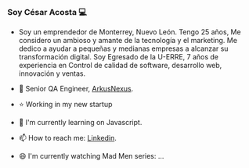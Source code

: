 ### Soy César Acosta 💻

- Soy un emprendedor de Monterrey, Nuevo León. Tengo 25 años, Me considero un ambioso y amante de la tecnología y el marketing. Me dedico a ayudar a pequeñas y medianas empresas a alcanzar su transformación digital.
Soy Egresado de la U-ERRE, 7 años de experiencia en Control de calidad de software, desarrollo web, innovación y ventas.

- 🏪 Senior QA Engineer, [ArkusNexus](https://apps.apple.com/mx/app/mi-oxxo-m%C3%A9xico/id1473147659).
- ⭐ Working in my new startup 
- 📗 I'm currently learning on Javascript.
- 📫 How to reach me: [Linkedin](https://www.linkedin.com/in/cesar-acosta95/).
- 😄 I'm currently watching Mad Men series: ...

<!--
**RaulRueda/RaulRueda** is a ✨ _special_ ✨ repository because its `README.md` (this file) appears on your GitHub profile.

Here are some ideas to get you started:

- 🔭 I’m currently working on ...
- 🌱 I’m currently learning ...
- 👯 I’m looking to collaborate on ...
- 🤔 I’m looking for help with ...
- 💬 Ask me about ...
- 📫 How to reach me: ...
- 😄 Pronouns: ...
- ⚡ Fun fact: ...
-->
